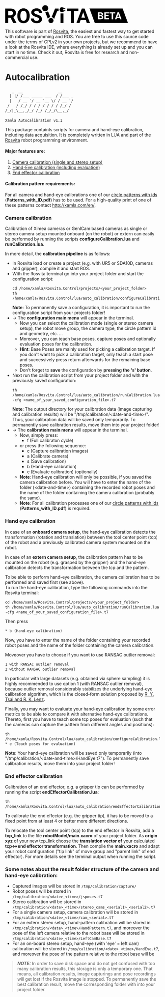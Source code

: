 <img alt="Rosvita Beta Logo" src="./rosvita-beta.svg" width="400"/>

This software is part of [Rosvita](http://www.rosvita.com/), the easiest and fastest way to get started with robot programming and ROS. You are free to use this source code under the terms of GPLv2 in your own projects, but we recommend to have a look at the Rosvita IDE, where everything is already set up and you can start in no time. Check it out, Rosvita is free for research and non-commercial use.


# Autocalibration

```
   _  __                __
  | |/ /___ _____ ___  / /___ _
  |   / __ `/ __ `__ \/ / __ `/
 /   / /_/ / / / / / / / /_/ /
/_/|_\__,_/_/ /_/ /_/_/\__,_/

Xamla Autocalibration v1.1
```

This package containts scripts for camera and hand-eye calibration, including data acquisition.
It is completely written in LUA and part of the [Rosvita](http://www.rosvita.com/) robot programming environment.


#### Major features are:

1. [Camera calibration (single and stereo setup)](#camera-calibration)
2. [Hand-Eye calibration (including evaluation)](#hand-eye-calibration)
3. [End effector calibration](#end-effector-calibration)


#### Calibration pattern requirements:

For all camera and hand-eye calibrations one of our [circle patterns with ids](https://github.com/Xamla/auto_calibration/blob/master/Patterns_with_ID.pdf) (**Patterns_with_ID.pdf**) has to be used.
For a high-quality print of one of these patterns contact http://xamla.com/en/.


### Camera calibration

Calibration of Ximea cameras or GenICam based cameras as single or stereo camera setup mounted onboard (on the robot) or extern can easily be performed by running the scripts **configureCalibration.lua** and **runCalibration.lua**.

In more detail, the **calibration pipeline** is as follows:
* In Rosvita load or create a project (e.g. with UR5 or SDA10D, cameras and gripper), compile it and start ROS.
* With the Rosvita terminal go into your project folder and start the configuration script:
  ```
  cd /home/xamla/Rosvita.Control/projects/<your_project_folder>
  th /home/xamla/Rosvita.Control/lua/auto_calibration/configureCalibration.lua
  ```
  **Note**: To permanently save a configuration, it is important to run the configuration script from your projects folder!
* -> The **configuration main menu** will appear in the terminal.
  * Now you can select the calibration mode (single or stereo camera setup), the robot move group, the camera type, the circle pattern id and geometry, etc. ...  
  * Moreover, you can teach base poses, capture poses and optionally evaluation poses for the calibration. 
  * **Hint**: Base Poses are mainly used for picking a calibration target. If you don't want to pick a calibration target, only teach a start pose and successively press return afterwards for the remaining base poses.
  * Don't forget to **save** the configuration by **pressing the 's' button**.
* Next run the calibration script from your project folder and with the previously saved configuration: 
  ```
  th /home/xamla/Rosvita.Control/lua/auto_calibration/runCalibration.lua -cfg <name_of_your_saved_configuration_file>.t7
  ```
  **Note**: The output directory for your calibration data (image capturing and calibration results) will be "/tmp/calibration/\<date-and-time\>/". Thus, your calibration data will be saved only temporarily. To permanently save calibration results, move them into your project folder!
* -> The **calibration main menu** will appear in the terminal.
  * Now, simply press:
    * f (Full calibraton cycle)  
  * or press the following sequence:
    * c (Capture calibration images)
    * a (Calibrate camera)
    * s (Save calibration)
    * b (Hand-eye calibration)
    * e (Evaluate calibration) (optionally)
  * **Note**: Hand-eye calibration will only be possible, if you saved the camera calibration before. You will have to enter the name of the folder (\<date-and-time\>) containing the recorded robot poses and the name of the folder containing the camera calibration (probably the same).
  * **Note**: For all calibration processes one of our [circle patterns with ids](https://github.com/Xamla/auto_calibration/blob/master/Patterns_with_ID.pdf) (**Patterns_with_ID.pdf**) is required.
  
### Hand eye calibration

In case of an **onboard camera setup**, the hand-eye calibration detects the transformation (rotation and translation) between the tool center point (tcp) of the robot and a previously calibrated camera system mounted on the robot.

In case of an **extern camera setup**, the calibration pattern has to be mounted on the robot (e.g. grasped by the gripper) and the hand-eye calibration detects the transformation between the tcp and the pattern.

To be able to perform hand-eye calibration, the camera calibration has to be performed and saved first (see above). <br />
To run the hand-eye calibration, type the following commands into the Rosvita terminal:
```
cd /home/xamla/Rosvita.Control/projects/<your_project_folder>
th /home/xamla/Rosvita.Control/lua/auto_calibration/runCalibration.lua -cfg <name_of_your_saved_configuration_file>.t7
```
Then press
```
* b (Hand-eye calibration)
```
Now, you have to enter the name of the folder containing your recorded robot poses and the name of the folder containing the camera calibration.

Moveover you have to choose if you want to use RANSAC outlier removal:
```
1 with RANSAC outlier removal
2 without RANSAC outlier removal
```
In particular with large datasets (e.g. obtained via sphere sampling) it is highly recommended to use option 1 (with RANSAC outlier removal), because outlier removal considerably stabilizes the underlying hand-eye calibration algorithm, which is the closed-form solution proposed by [R. Y. Tsai and R. K. Lenz](https://pdfs.semanticscholar.org/19b3/89a797a55c8b63dca8b6d1889df4cff8bfaa.pdf).

Finally, you may want to evaluate your hand-eye calibration by some error metrics to be able to compare it with alternative hand-eye calibrations. Thereto, first you have to teach some tcp poses for evaluation (such that the cameras can capture the pattern from different angles and positions):
```
th /home/xamla/Rosvita.Control/lua/auto_calibration/configureCalibration.lua
* e (Teach poses for evaluation)
```

**Note**: Your hand-eye calibration will be saved only temporarily (into "/tmp/calibration/\<date-and-time\>/HandEye.t7"). To permanently save calibration results, move them into your project folder!

### End effector calibration

Calibration of an end effector, e.g. a gripper tip can be performed by running the script **endEffectorCalibration.lua**:
```
th /home/xamla/Rosvita.Control/lua/auto_calibration/endEffectorCalibration.lua
```

To calibrate the end effector (e.g. the gripper tip), it has to be moved to a fixed point from at least 4 or better more different directions.

To relocate the tool center point (tcp) to the end effector in Rosvita, add a **tcp_link** to the file **robotModel/main.xacro** of your project folder. As **origin xyz** of your new tcp_link choose the **translation vector of** your calculated **tcp<->end effector transformation**. Then compile the **main.xacro** and adapt your robot configuration ("tip link" of move group and "parent link" of end effector). For more details see the terminal output when running the script.
  
  
### Some notes about the result folder structure of the camera and hand-eye calibration:
* Captured images will be stored in ``/tmp/calibration/capture/``
* Robot poses will be stored in ``/tmp/calibration/<date>_<time>/jsposes.t7``
* Stereo calibration will be stored in ``/tmp/calibration/<date>_<time>/stereo_cams_<serial1>_<serial2>.t7``
* For a single camera setup, camera calibration will be stored in ``/tmp/calibration/<date>_<time>/cam_<serial>.t7``
* For an extern stereo setup, hand-pattern calibration will be stored in ``/tmp/calibration/<date>_<time>/HandPattern.t7``, and moreover the pose of the left camera relative to the robot base will be stored in ``/tmp/calibration/<date>_<time>/LeftCamBase.t7``
* For an on-board stereo setup, hand-eye (with 'eye' = left cam) calibration will be stored in ``/tmp/calibration/<date>_<time>/HandEye.t7``, and moreover the pose of the pattern relative to the robot base will be 

> **_NOTE:_**  In order to save disk space and do not get confused with too many calibration results, this storage is only a temporary one. That means, all calibration results, image capturings and pose recordings will get lost if the Rosvita image is stopped. To permanently save the best calibration result, move the corresponding folder with into your project folder.
